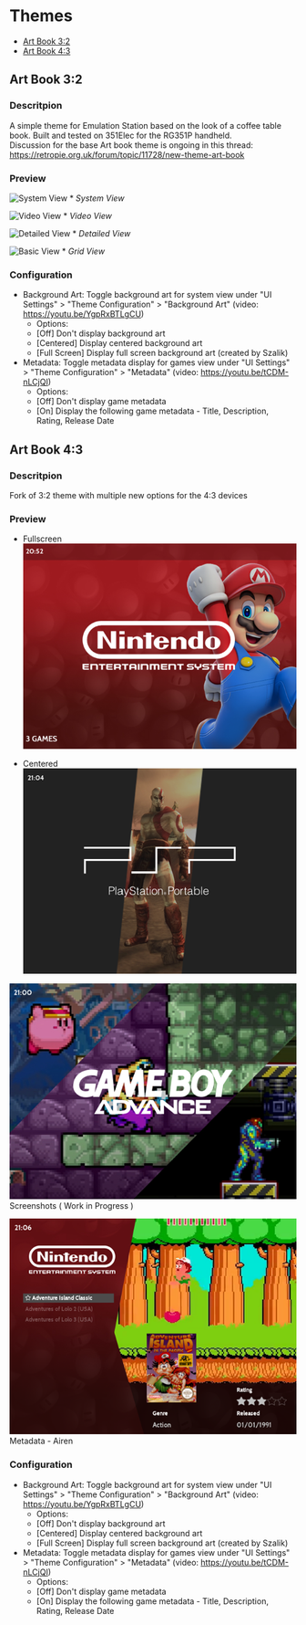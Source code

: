# Themes

- [Art Book 3:2](#art-book-32)
- [Art Book 4:3](#art-book-43)

## Art Book 3:2

### Descritpion
A simple theme for Emulation Station based on the look of a coffee table book.  Built and tested on 351Elec for the RG351P handheld.  
Discussion for the base Art book theme is ongoing in this thread: https://retropie.org.uk/forum/topic/11728/new-theme-art-book

### Preview
![System View](https://i.imgur.com/1RGfbBP.png) * *System View*

![Video View](https://i.imgur.com/21yeUMy.png) * *Video View*

![Detailed View](https://i.imgur.com/QauSTJf.png) * *Detailed View*

![Basic View](https://i.imgur.com/FbU32kX.png) * *Grid View*

### Configuration
- Background Art: Toggle background art for system view under "UI Settings" > "Theme Configuration" > "Background Art" (video: https://youtu.be/YgpRxBTLgCU)
  - Options:
  - [Off] Don't display background art
  - [Centered] Display centered background art
  - [Full Screen] Display full screen background art (created by Szalik)
- Metadata: Toggle metadata display for games view under "UI Settings" > "Theme Configuration" > "Metadata" (video: https://youtu.be/tCDM-nLCjQI)
  - Options:
  - [Off] Don't display game metadata
  - [On] Display the following game metadata - Title, Description, Rating, Release Date

## Art Book 4:3

### Descritpion
Fork of 3:2 theme with multiple new options for the 4:3 devices

### Preview

* Fullscreen 
![4:3 Fullscreen](images/themes/43fullscreen.png) 

* Centered 
![4:3 Centered](images/themes/43centered.png) 

![4:3 Screenshots](images/themes/43screenshots.png) Screenshots ( Work in Progress ) 

![4:3 Metadata Airen](images/themes/43airenview.png) Metadata - Airen

### Configuration
- Background Art: Toggle background art for system view under "UI Settings" > "Theme Configuration" > "Background Art" (video: https://youtu.be/YgpRxBTLgCU)
  - Options:
  - [Off] Don't display background art
  - [Centered] Display centered background art
  - [Full Screen] Display full screen background art (created by Szalik)
- Metadata: Toggle metadata display for games view under "UI Settings" > "Theme Configuration" > "Metadata" (video: https://youtu.be/tCDM-nLCjQI)
  - Options:
  - [Off] Don't display game metadata
  - [On] Display the following game metadata - Title, Description, Rating, Release Date
